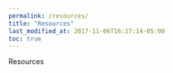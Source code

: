 ```yaml
---
permalink: /resources/
title: "Resources"
last_modified_at: 2017-11-06T16:27:14-05:00
toc: true
---
```


Resources

